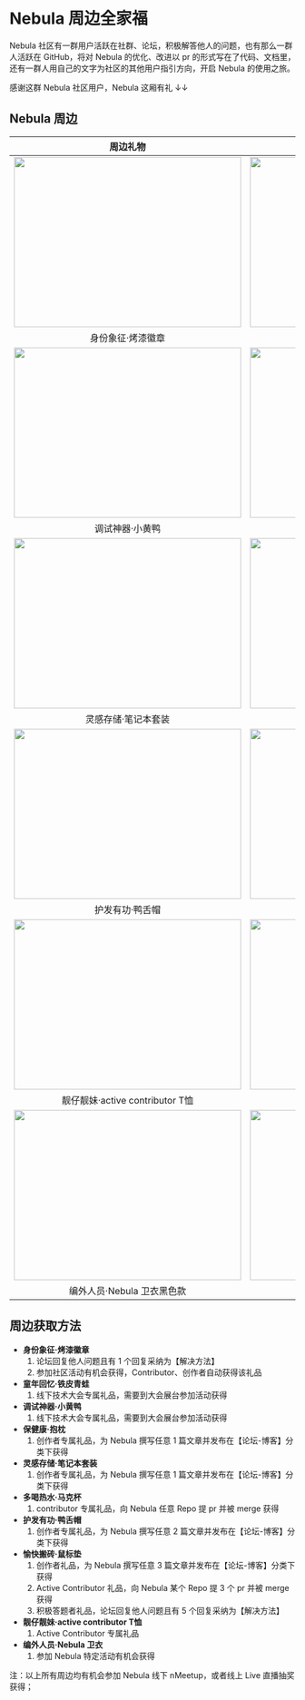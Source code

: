 # Nebula 周边全家福

Nebula 社区有一群用户活跃在社群、论坛，积极解答他人的问题，也有那么一群人活跃在 GitHub，将对 Nebula 的优化、改进以 pr 的形式写在了代码、文档里，还有一群人用自己的文字为社区的其他用户指引方向，开启 Nebula 的使用之旅。

感谢这群 Nebula 社区用户，Nebula 这厢有礼 ↓↓

## Nebula 周边

| 周边礼物 | 周边礼物 |
| :---: | :---: |
| <img src="https://www-cdn.nebula-graph.com.cn/nebula-blog/Draft/nebula-badge.jpg" width="400" height="300" >| <img src="https://www-cdn.nebula-graph.com.cn/nebula-blog/Draft/nebula-frog.jpg" width="400" height="300" >|
| 身份象征·烤漆徽章 | 童年回忆·铁皮青蛙 |
| <img src="https://www-cdn.nebula-graph.com.cn/nebula-blog/Draft/nebula-duck.jpg" width="400" height="300" >| <img src="https://www-cdn.nebula-graph.com.cn/nebula-blog/Draft/nebula-pillow.jpg" width="400" height="300" >|
| 调试神器·小黄鸭 | 保健康·抱枕 |
| <img src="https://www-cdn.nebula-graph.com.cn/nebula-blog/Draft/nebula-notebook.jpg" width="400" height="300" >| <img src="https://www-cdn.nebula-graph.com.cn/nebula-blog/Draft/nebula-cup.jpg" width="400" height="300" >|
| 灵感存储·笔记本套装 | 多喝热水·马克杯 |
| <img src="https://www-cdn.nebula-graph.com.cn/nebula-blog/Draft/nebula-hat.jpg" width="400" height="300" >| <img src="https://www-cdn.nebula-graph.com.cn/nebula-blog/Draft/nebula-mouse-pad.jpg" width="400" height="300" >|
| 护发有功·鸭舌帽 | 愉快搬砖·鼠标垫 |
| <img src="https://www-cdn.nebula-graph.com.cn/nebula-blog/Draft/nebula-active-contributor-t-shirt.jpg" width="400" height="300" >| <img src="https://www-cdn.nebula-graph.com.cn/nebula-blog/Draft/nebula-sweatshirt-white.jpg" width="400" height="300" >|
| 靓仔靓妹·active contributor T恤 | 编外人员·Nebula 卫衣白色款 |
| <img src="https://www-cdn.nebula-graph.com.cn/nebula-blog/Draft/nebula-sweatshirt-black.jpg" width="400" height="300" >| <img src="https://www-cdn.nebula-graph.com.cn/nebula-blog/Draft/coming-soon.png" width="400" height="300" >|
| 编外人员·Nebula 卫衣黑色款 | 在路上的其他周边 |


## 周边获取方法

- **身份象征·烤漆徽章**
    1. 论坛回复他人问题且有 1 个回复采纳为【解决方法】
    2. 参加社区活动有机会获得，Contributor、创作者自动获得该礼品
- **童年回忆·铁皮青蛙**
    1. 线下技术大会专属礼品，需要到大会展台参加活动获得
- **调试神器·小黄鸭**
    1. 线下技术大会专属礼品，需要到大会展台参加活动获得 
- **保健康·抱枕**
    1. 创作者专属礼品，为 Nebula 撰写任意 1 篇文章并发布在【论坛-博客】分类下获得
- **灵感存储·笔记本套装**
    1. 创作者专属礼品，为 Nebula 撰写任意 1 篇文章并发布在【论坛-博客】分类下获得
- **多喝热水·马克杯**
    1. contributor 专属礼品，向 Nebula 任意 Repo 提 pr 并被 merge 获得
- **护发有功·鸭舌帽**
    1. 创作者专属礼品，为 Nebula 撰写任意 2 篇文章并发布在【论坛-博客】分类下获得
- **愉快搬砖·鼠标垫**
    1. 创作者礼品，为 Nebula 撰写任意 3 篇文章并发布在【论坛-博客】分类下获得
    2. Active Contributor 礼品，向 Nebula 某个 Repo 提 3 个 pr 并被 merge 获得
    3. 积极答题者礼品，论坛回复他人问题且有 5 个回复采纳为【解决方法】
- **靓仔靓妹·active contributor T恤**
    1. Active Contributor 专属礼品
- **编外人员·Nebula 卫衣**
    1. 参加 Nebula 特定活动有机会获得

注：以上所有周边均有机会参加 Nebula 线下 nMeetup，或者线上 Live 直播抽奖获得；

